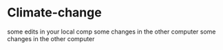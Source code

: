 # Climate-change

some edits in your local comp
some changes in the other computer
some changes in the other computer
